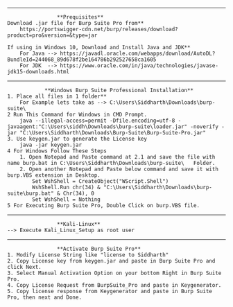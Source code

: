 --------------------------------------------------------------------------------------------
					**Prequisites**
	Download .jar file for Burp Suite Pro from**
		https://portswigger-cdn.net/burp/releases/download?product=pro&version=&type=jar
		
	If using in Windows 10, Download and Install Java and JDK**
		For Java --> https://javadl.oracle.com/webapps/download/AutoDL?BundleId=244068_89d678f2be164786b292527658ca1605
		For JDK  --> https://www.oracle.com/in/java/technologies/javase-jdk15-downloads.html


--------------------------------------------------------------------------------------------
				**Windows Burp Suite Professional Installation**
	1. Place all files in 1 folder**
		For Example lets take as --> C:\Users\Siddharth\Downloads\burp-suite\
	2 Run This Command for Windows in CMD Prompt.
		java --illegal-access=permit -Dfile.encoding=utf-8 -javaagent:"C:\Users\siddh\Downloads\burp-suite\loader.jar" -noverify -jar "C:\Users\Siddharth\Downloads\Burp-Suite\Burp-Suite-Pro.jar"
	3. Use keygen.jar to generate the License key
		java -jar keygen.jar
	4 For Windows Follow These Steps
		1. Open Notepad and Paste command at 2.1 and save the file with name burp.bat in C:\Users\Siddharth\Downloads\burp-suite\   Folder.
		2. Open another Notepad and Paste below command and save it with burp.VBS extension in Desktop.
			Set WshShell = CreateObject("WScript.Shell")
			WshShell.Run chr(34) & "C:\Users\Siddharth\Downloads\burp-suite\burp.bat" & Chr(34), 0
			Set WshShell = Nothing
	5 For Executing Burp Suite Pro, Double Click on burp.VBS file.		


--------------------------------------------------------------------------------------------
					**Kali-Linux** 
	--> Execute Kali_Linux_Setup as root user


--------------------------------------------------------------------------------------------
					**Activate Burp Suite Pro** 
	1. Modify License String like "license to Siddharth"
	2. Copy License key from keygen.jar and paste in Burp Suite Pro and click Next.
	3. Select Manual Activation Option on your bottom Right in Burp Suite Pro.
	4. Copy License Request from BurpSuite_Pro and paste in Keygenerator.
	5. Copy license response from Keygenerator and paste in Burp Suite Pro, then next and Done.
